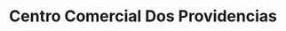 ---
title: "Centro Comercial Dos Providencias"
url: /providencia/centro-comercial-dos-providencias/
shop: Allgemein
---